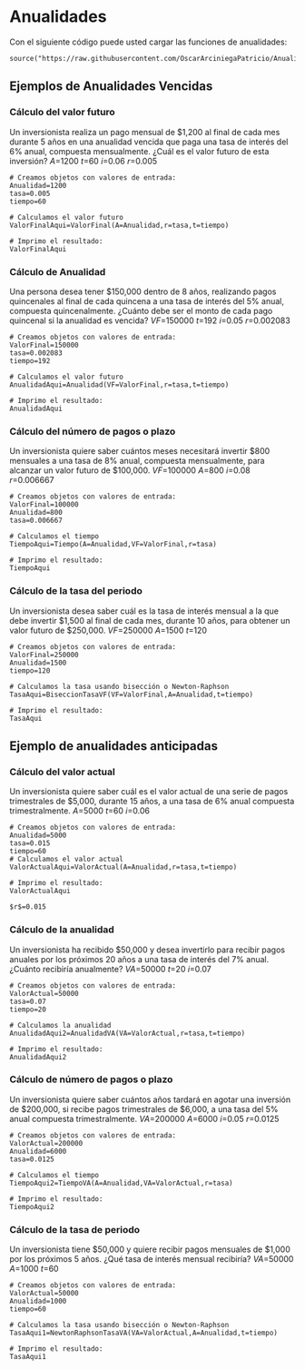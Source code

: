 # Anualidades
Con el siguiente código puede usted cargar las funciones de anualidades:
```{r}
source("https://raw.githubusercontent.com/OscarArciniegaPatricio/Anualidades/refs/heads/main/FormulasAnualidad.R")
```
## Ejemplos de Anualidades Vencidas

### Cálculo del valor futuro
Un inversionista realiza un pago mensual de $1,200 al final de cada mes durante 5 años en una anualidad vencida que paga una tasa de interés del 6% anual, compuesta mensualmente. ¿Cuál es el valor futuro de esta inversión?
$A$=1200
$t$=60
$i$=0.06
$r$=0.005
```{r}
# Creamos objetos con valores de entrada:
Anualidad=1200
tasa=0.005
tiempo=60

# Calculamos el valor futuro
ValorFinalAqui=ValorFinal(A=Anualidad,r=tasa,t=tiempo)

# Imprimo el resultado:
ValorFinalAqui
```

### Cálculo de Anualidad
Una persona desea tener $150,000 dentro de 8 años, realizando pagos quincenales al final de cada quincena a una tasa de interés del 5% anual, compuesta quincenalmente. ¿Cuánto debe ser el monto de cada pago quincenal si la anualidad es vencida?
$VF$=150000
$t$=192
$i$=0.05
$r$=0.002083
```{r}
# Creamos objetos con valores de entrada:
ValorFinal=150000
tasa=0.002083
tiempo=192

# Calculamos el valor futuro
AnualidadAqui=Anualidad(VF=ValorFinal,r=tasa,t=tiempo)

# Imprimo el resultado:
AnualidadAqui
```
### Cálculo del número de pagos o plazo
Un inversionista quiere saber cuántos meses necesitará invertir $800 mensuales a una tasa de 8% anual, compuesta mensualmente, para alcanzar un valor futuro de $100,000. 
$VF$=100000
$A$=800
$i$=0.08
$r$=0.006667
```{r}
# Creamos objetos con valores de entrada:
ValorFinal=100000
Anualidad=800
tasa=0.006667

# Calculamos el tiempo
TiempoAqui=Tiempo(A=Anualidad,VF=ValorFinal,r=tasa)

# Imprimo el resultado:
TiempoAqui
```
### Cálculo de la tasa del periodo
Un inversionista desea saber cuál es la tasa de interés mensual a la que debe invertir $1,500 al final de cada mes, durante 10 años, para obtener un valor futuro de $250,000. 
$VF$=250000
$A$=1500
$t$=120
```{r}
# Creamos objetos con valores de entrada:
ValorFinal=250000
Anualidad=1500
tiempo=120

# Calculamos la tasa usando bisección o Newton-Raphson
TasaAqui=BiseccionTasaVF(VF=ValorFinal,A=Anualidad,t=tiempo)

# Imprimo el resultado:
TasaAqui
```
## Ejemplo de anualidades anticipadas
### Cálculo del valor actual
Un inversionista quiere saber cuál es el valor actual de una serie de pagos trimestrales de $5,000, durante 15 años, a una tasa de 6% anual compuesta trimestralmente. 
$A$=5000
$t$=60
$i$=0.06
```{r}
# Creamos objetos con valores de entrada:
Anualidad=5000
tasa=0.015
tiempo=60
# Calculamos el valor actual
ValorActualAqui=ValorActual(A=Anualidad,r=tasa,t=tiempo)

# Imprimo el resultado:
ValorActualAqui

$r$=0.015
```
### Cálculo de la anualidad
Un inversionista ha recibido $50,000 y desea invertirlo para recibir pagos anuales por los próximos 20 años a una tasa de interés del 7% anual. ¿Cuánto recibiría anualmente? 
$VA$=50000
$t$=20
$i$=0.07
```{r}
# Creamos objetos con valores de entrada:
ValorActual=50000
tasa=0.07
tiempo=20

# Calculamos la anualidad
AnualidadAqui2=AnualidadVA(VA=ValorActual,r=tasa,t=tiempo)

# Imprimo el resultado:
AnualidadAqui2

```
### Cálculo de número de pagos o plazo
Un inversionista quiere saber cuántos años tardará en agotar una inversión de $200,000, si recibe pagos trimestrales de $6,000, a una tasa del 5% anual compuesta trimestralmente. 
$VA$=200000
$A$=6000
$i$=0.05
$r$=0.0125
```{r}
# Creamos objetos con valores de entrada:
ValorActual=200000
Anualidad=6000
tasa=0.0125

# Calculamos el tiempo
TiempoAqui2=TiempoVA(A=Anualidad,VA=ValorActual,r=tasa)

# Imprimo el resultado:
TiempoAqui2

```


### Cálculo de la tasa de periodo
Un inversionista tiene $50,000 y quiere recibir pagos mensuales de $1,000 por los próximos 5 años. ¿Qué tasa de interés mensual recibiría? 
$VA$=50000
$A$=1000
$t$=60
```{r}
# Creamos objetos con valores de entrada:
ValorActual=50000
Anualidad=1000
tiempo=60

# Calculamos la tasa usando bisección o Newton-Raphson
TasaAqui1=NewtonRaphsonTasaVA(VA=ValorActual,A=Anualidad,t=tiempo)

# Imprimo el resultado:
TasaAqui1
```
